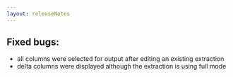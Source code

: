 ```yaml
---
layout: releaseNotes
---
```


## Fixed bugs:
- all columns were selected for output after editing an existing extraction
- delta columns were displayed although the extraction is using full mode